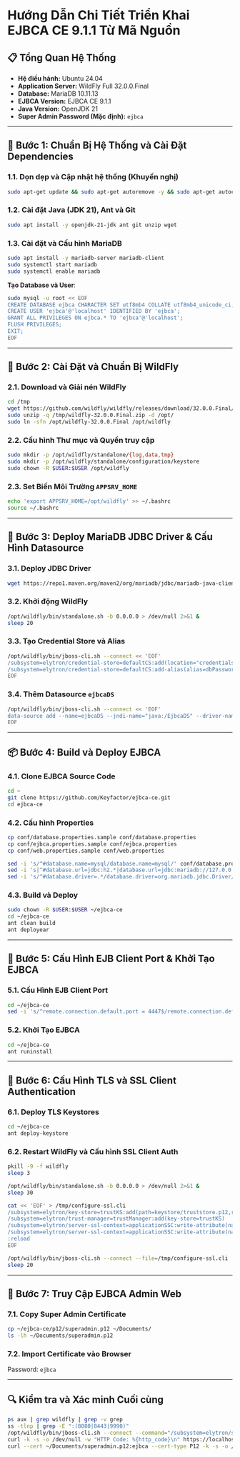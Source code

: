 # Hướng Dẫn Chi Tiết Triển Khai EJBCA CE 9.1.1 Từ Mã Nguồn

## 📋 Tổng Quan Hệ Thống

*   **Hệ điều hành:** Ubuntu 24.04
*   **Application Server:** WildFly Full 32.0.0.Final
*   **Database:** MariaDB 10.11.13
*   **EJBCA Version:** EJBCA CE 9.1.1
*   **Java Version:** OpenJDK 21
*   **Super Admin Password (Mặc định):** `ejbca`

---

## 🔧 Bước 1: Chuẩn Bị Hệ Thống và Cài Đặt Dependencies

### 1.1. Dọn dẹp và Cập nhật hệ thống (Khuyến nghị)

```bash
sudo apt-get update && sudo apt-get autoremove -y && sudo apt-get autoclean -y && sudo apt-get clean && sudo journalctl --vacuum-time=3d && rm -rf ~/.cache/thumbnails/*
```

### 1.2. Cài đặt Java (JDK 21), Ant và Git

```bash
sudo apt install -y openjdk-21-jdk ant git unzip wget
```

### 1.3. Cài đặt và Cấu hình MariaDB

```bash
sudo apt install -y mariadb-server mariadb-client
sudo systemctl start mariadb
sudo systemctl enable mariadb
```

**Tạo Database và User**:

```bash
sudo mysql -u root << EOF
CREATE DATABASE ejbca CHARACTER SET utf8mb4 COLLATE utf8mb4_unicode_ci;
CREATE USER 'ejbca'@'localhost' IDENTIFIED BY 'ejbca';
GRANT ALL PRIVILEGES ON ejbca.* TO 'ejbca'@'localhost';
FLUSH PRIVILEGES;
EXIT;
EOF
```

---

## 🚀 Bước 2: Cài Đặt và Chuẩn Bị WildFly

### 2.1. Download và Giải nén WildFly

```bash
cd /tmp
wget https://github.com/wildfly/wildfly/releases/download/32.0.0.Final/wildfly-32.0.0.Final.zip -O /tmp/wildfly-32.0.0.Final.zip
sudo unzip -q /tmp/wildfly-32.0.0.Final.zip -d /opt/
sudo ln -sfn /opt/wildfly-32.0.0.Final /opt/wildfly
```

### 2.2. Cấu hình Thư mục và Quyền truy cập

```bash
sudo mkdir -p /opt/wildfly/standalone/{log,data,tmp}
sudo mkdir -p /opt/wildfly/standalone/configuration/keystore
sudo chown -R $USER:$USER /opt/wildfly
```

### 2.3. Set Biến Môi Trường `APPSRV_HOME`

```bash
echo 'export APPSRV_HOME=/opt/wildfly' >> ~/.bashrc
source ~/.bashrc
```

---

## 💾 Bước 3: Deploy MariaDB JDBC Driver & Cấu Hình Datasource

### 3.1. Deploy JDBC Driver

```bash
wget https://repo1.maven.org/maven2/org/mariadb/jdbc/mariadb-java-client/3.1.4/mariadb-java-client-3.1.4.jar -O /opt/wildfly/standalone/deployments/mariadb-java-client.jar
```

### 3.2. Khởi động WildFly

```bash
/opt/wildfly/bin/standalone.sh -b 0.0.0.0 > /dev/null 2>&1 &
sleep 20
```

### 3.3. Tạo Credential Store và Alias

```bash
/opt/wildfly/bin/jboss-cli.sh --connect << 'EOF'
/subsystem=elytron/credential-store=defaultCS:add(location="credentials/defaultCS.jceks",relative-to=jboss.server.data.dir,credential-reference={clear-text=changeit},create=true)
/subsystem=elytron/credential-store=defaultCS:add-alias(alias=dbPassword,secret-value="ejbca")
EOF
```

### 3.4. Thêm Datasource `ejbcaDS`

```bash
/opt/wildfly/bin/jboss-cli.sh --connect << 'EOF'
data-source add --name=ejbcaDS --jndi-name="java:/EjbcaDS" --driver-name="mariadb-java-client.jar" --driver-class="org.mariadb.jdbc.Driver" --connection-url="jdbc:mariadb://127.0.0.1:3306/ejbca" --user-name="ejbca" --credential-reference={store=defaultCS,alias=dbPassword} --min-pool-size=5 --max-pool-size=50 --transaction-isolation=TRANSACTION_READ_COMMITTED
EOF
```

---

## 📦 Bước 4: Build và Deploy EJBCA

### 4.1. Clone EJBCA Source Code

```bash
cd ~
git clone https://github.com/Keyfactor/ejbca-ce.git
cd ejbca-ce
```

### 4.2. Cấu hình Properties

```bash
cp conf/database.properties.sample conf/database.properties
cp conf/ejbca.properties.sample conf/ejbca.properties
cp conf/web.properties.sample conf/web.properties

sed -i 's/^#database.name=mysql/database.name=mysql/' conf/database.properties
sed -i 's|^#database.url=jdbc:h2.*|database.url=jdbc:mariadb://127.0.0.1:3306/ejbca|' conf/database.properties
sed -i 's/^#database.driver=.*/database.driver=org.mariadb.jdbc.Driver/' conf/database.properties
```

### 4.3. Build và Deploy

```bash
sudo chown -R $USER:$USER ~/ejbca-ce
cd ~/ejbca-ce
ant clean build
ant deployear
```

---

## 🔧 Bước 5: Cấu Hình EJB Client Port & Khởi Tạo EJBCA

### 5.1. Cấu Hình EJB Client Port

```bash
cd ~/ejbca-ce
sed -i 's/^remote.connection.default.port = 4447$/remote.connection.default.port = 8080/' ~/ejbca-ce/dist/ejbca-ejb-cli/jboss-ejb-client.properties
```

### 5.2. Khởi Tạo EJBCA

```bash
cd ~/ejbca-ce
ant runinstall
```

---

## 🔐 Bước 6: Cấu Hình TLS và SSL Client Authentication

### 6.1. Deploy TLS Keystores

```bash
cd ~/ejbca-ce
ant deploy-keystore
```

### 6.2. Restart WildFly và Cấu hình SSL Client Auth

```bash
pkill -9 -f wildfly
sleep 3

/opt/wildfly/bin/standalone.sh -b 0.0.0.0 > /dev/null 2>&1 &
sleep 30

cat << 'EOF' > /tmp/configure-ssl.cli
/subsystem=elytron/key-store=trustKS:add(path=keystore/truststore.p12,relative-to=jboss.server.config.dir,credential-reference={clear-text=changeit},type=PKCS12)
/subsystem=elytron/trust-manager=trustManager:add(key-store=trustKS)
/subsystem=elytron/server-ssl-context=applicationSSC:write-attribute(name=need-client-auth,value=true)
/subsystem=elytron/server-ssl-context=applicationSSC:write-attribute(name=trust-manager,value=trustManager)
:reload
EOF

/opt/wildfly/bin/jboss-cli.sh --connect --file=/tmp/configure-ssl.cli
sleep 20
```

---

## 🎉 Bước 7: Truy Cập EJBCA Admin Web

### 7.1. Copy Super Admin Certificate

```bash
cp ~/ejbca-ce/p12/superadmin.p12 ~/Documents/
ls -lh ~/Documents/superadmin.p12
```

### 7.2. Import Certificate vào Browser

Password: `ejbca`

---

## 🔍 Kiểm tra và Xác minh Cuối cùng

```bash
ps aux | grep wildfly | grep -v grep
ss -tlnp | grep -E ":(8080|8443|9990)"
/opt/wildfly/bin/jboss-cli.sh --connect --command="/subsystem=elytron/server-ssl-context=applicationSSC:read-resource()" 2>&1 | grep need-client-auth
curl -k -s -o /dev/null -w "HTTP Code: %{http_code}\n" https://localhost:8443/ejbca/adminweb/
curl --cert ~/Documents/superadmin.p12:ejbca --cert-type P12 -k -s -o /dev/null -w "With cert: %{http_code}\n" https://localhost:8443/ejbca/adminweb/
```

